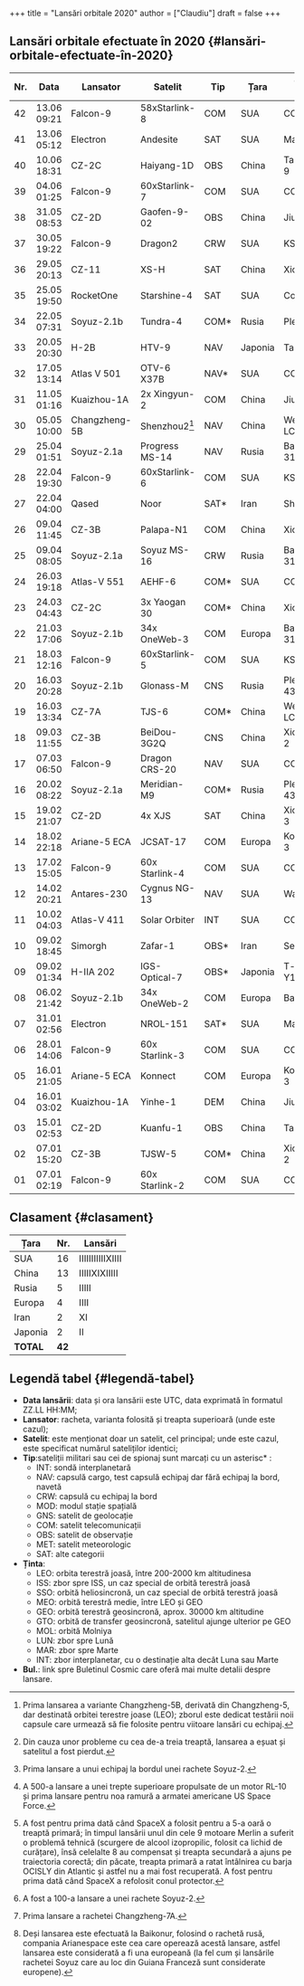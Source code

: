 +++
title = "Lansări orbitale 2020"
author = ["Claudiu"]
draft = false
+++

## Lansări orbitale efectuate în 2020 {#lansări-orbitale-efectuate-în-2020}

| Nr. | Data        | Lansator      | Satelit          | Tip   | Țara    | Centru / Rampa  | Ținta | Rezultat      | Bul.           |
|-----|-------------|---------------|------------------|-------|---------|-----------------|-------|---------------|----------------|
| 42  | 13.06 09:21 | Falcon-9      | 58xStarlink-8    | COM   | SUA     | CC SLC-40       | LEO   | Succes        | 80             |
| 41  | 13.06 05:12 | Electron      | Andesite         | SAT   | SUA     | Mahia LC-1      | LEO   | Succes        | 80             |
| 40  | 10.06 18:31 | CZ-2C         | Haiyang-1D       | OBS   | China   | Taiyuan LC-9    | SSO   | Succes        | [79](/bul/79)  |
| 39  | 04.06 01:25 | Falcon-9      | 60xStarlink-7    | COM   | SUA     | CC SLC-40       | LEO   | Succes        | [79](/bul/079) |
| 38  | 31.05 08:53 | CZ-2D         | Gaofen-9-02      | OBS   | China   | Jiuquan         | SSO   | Succes        | [78](/bul/078) |
| 37  | 30.05 19:22 | Falcon-9      | Dragon2          | CRW   | SUA     | KSC LC-39A      | ISS   | Succes        | [78](/bul/078) |
| 36  | 29.05 20:13 | CZ-11         | XS-H             | SAT   | China   | Xichang         | LEO   | Succes        | [78](/bul/078) |
| 35  | 25.05 19:50 | RocketOne     | Starshine-4      | SAT   | SUA     | CosmicGirl      | LEO   | Eșec          | [77](/bul/77)  |
| 34  | 22.05 07:31 | Soyuz-2.1b    | Tundra-4         | COM\* | Rusia   | Plesetsk        | MOL   | Succes        | [77](/bul/077) |
| 33  | 20.05 20:30 | H-2B          | HTV-9            | NAV   | Japonia | Tanegashima     | ISS   | Succes        | [76](/bul/76)  |
| 32  | 17.05 13:14 | Atlas V 501   | OTV-6 X37B       | NAV\* | SUA     | CC SLC-40       | LEO   | Succes        | [76](/bul/76)  |
| 31  | 11.05 01:16 | Kuaizhou-1A   | 2x Xingyun-2     | COM   | China   | Jiuquan         | SSO   | Succes        | [75](/bul/075) |
| 30  | 05.05 10:00 | Changzheng-5B | Shenzhou2[^fn:1] | NAV   | China   | Wenchang LC-101 | LEO   | Succes        | [74](/bul/074) |
| 29  | 25.04 01:51 | Soyuz-2.1a    | Progress MS-14   | NAV   | Rusia   | Baikonur 31/6   | ISS   | Succes        | [73](/bul/073) |
| 28  | 22.04 19:30 | Falcon-9      | 60xStarlink-6    | COM   | SUA     | KSC LC-39A      | LEO   | Succes        | [72](/bul/072) |
| 27  | 22.04 04:00 | Qased         | Noor             | SAT\* | Iran    | Shahroud        | LEO   | Succes        | [72](/bul/072) |
| 26  | 09.04 11:45 | CZ-3B         | Palapa-N1        | COM   | China   | Xichang         | GEO   | Eșec[^fn:2]   | [71](/bul/071) |
| 25  | 09.04 08:05 | Soyuz-2.1a    | Soyuz MS-16      | CRW   | Rusia   | Baikonur 31/6   | ISS   | Succes[^fn:3] | [71](/bul/071) |
| 24  | 26.03 19:18 | Atlas-V 551   | AEHF-6           | COM\* | SUA     | CC SLC-41       | GEO   | Succes[^fn:4] | [69](/bul/069) |
| 23  | 24.03 04:43 | CZ-2C         | 3x Yaogan 30     | COM\* | China   | Xichang         | LEO   | Succes        | [68](/bul/068) |
| 22  | 21.03 17:06 | Soyuz-2.1b    | 34x OneWeb-3     | COM   | Europa  | Baikonur 31/6   | LEO   | Succes        | [68](/bul/068) |
| 21  | 18.03 12:16 | Falcon-9      | 60xStarlink-5    | COM   | SUA     | KSC LC-39A      | LEO   | Succes[^fn:5] | [67](/bul/067) |
| 20  | 16.03 20:28 | Soyuz-2.1b    | Glonass-M        | CNS   | Rusia   | Plesetsk 43/4   | MEO   | Succes[^fn:6] | [67](/bul/067) |
| 19  | 16.03 13:34 | CZ-7A         | TJS-6            | COM\* | China   | Wenchang LC201  | GEO   | Eșec[^fn:7]   | [67](/bul/067) |
| 18  | 09.03 11:55 | CZ-3B         | BeiDou-3G2Q      | CNS   | China   | Xichang LC-2    | GEO   | Succes        | [66](/bul/066) |
| 17  | 07.03 06:50 | Falcon-9      | Dragon CRS-20    | NAV   | SUA     | CC SLC-40       | ISS   | Succes        | [66](/bul/066) |
| 16  | 20.02 08:22 | Soyuz-2.1a    | Meridian-M9      | COM\* | Rusia   | Plesetsk 43/3   | MOL   | Succes        | [64](/bul/064) |
| 15  | 19.02 21:07 | CZ-2D         | 4x XJS           | SAT   | China   | Xichang LC-3    | LEO   | Succes        | [63](/bul/063) |
| 14  | 18.02 22:18 | Ariane-5 ECA  | JCSAT-17         | COM   | Europa  | Kourou ELA-3    | GEO   | Succes        | [63](/bul/063) |
| 13  | 17.02 15:05 | Falcon-9      | 60x Starlink-4   | COM   | SUA     | CC SLC-40       | LEO   | Succes        | [63](/bul/063) |
| 12  | 14.02 20:21 | Antares-230   | Cygnus NG-13     | NAV   | SUA     | Wallops 0A      | ISS   | Succes        | [63](/bul/063) |
| 11  | 10.02 04:03 | Atlas-V 411   | Solar Orbiter    | INT   | SUA     | CC SLC-41       | INT   | Succes        | [62](/bul/062) |
| 10  | 09.02 18:45 | Simorgh       | Zafar-1          | OBS\* | Iran    | Semnan          | LEO   | Eșec          | [62](/bul/062) |
| 09  | 09.02 01:34 | H-IIA 202     | IGS-Optical-7    | OBS\* | Japonia | T-shima LA-Y1   | SSO   | Succes        | [62](/bul/062) |
| 08  | 06.02 21:42 | Soyuz-2.1b    | 34x OneWeb-2     | COM   | Europa  | Baikonur        | LEO   | Succes[^fn:8] | [62](/bul/062) |
| 07  | 31.01 02:56 | Electron      | NROL-151         | SAT\* | SUA     | Mahia LC-1      | LEO   | Succes        | [61](/bul/061) |
| 06  | 28.01 14:06 | Falcon-9      | 60x Starlink-3   | COM   | SUA     | CC SLC-40       | LEO   | Succes        | [60](/bul/060) |
| 05  | 16.01 21:05 | Ariane-5 ECA  | Konnect          | COM   | Europa  | Kourou ELA-3    | GEO   | Succes        | [59](/bul/059) |
| 04  | 16.01 03:02 | Kuaizhou-1A   | Yinhe-1          | DEM   | China   | Jiuquan         | SSO   | Succes        | [59](/bul/059) |
| 03  | 15.01 02:53 | CZ-2D         | Kuanfu-1         | OBS   | China   | Taiyua LC-9     | LEO   | Succes        | [58](/bul/058) |
| 02  | 07.01 15:20 | CZ-3B         | TJSW-5           | COM\* | China   | Xichang LC-2    | GTO   | Succes        | [57](/bul/057) |
| 01  | 07.01 02:19 | Falcon-9      | 60x Starlink-2   | COM   | SUA     | CC SLC-40       | LEO   | Succes        | [57](/bul/057) |


## Clasament {#clasament}

| Țara      | Nr.    | Lansări          |
|-----------|--------|------------------|
| SUA       | 16     | IIIIIIIIIIIXIIII |
| China     | 13     | IIIIIXIXIIIII    |
| Rusia     | 5      | IIIII            |
| Europa    | 4      | IIII             |
| Iran      | 2      | XI               |
| Japonia   | 2      | II               |
| **TOTAL** | **42** |                  |


## Legendă tabel {#legendă-tabel}

-   **Data lansării**: data și ora lansării este UTC, data exprimată în formatul ZZ.LL HH:MM;
-   **Lansator**: racheta, varianta folosită și treapta superioară (unde este cazul);
-   **Satelit**: este menționat doar un satelit, cel principal; unde este cazul, este specificat numărul sateliților identici;
-   **Tip**:sateliții militari sau cei de spionaj sunt marcați cu un asterisc\* :
    -   INT: sondă interplanetară
    -   NAV: capsulă cargo, test capsulă echipaj dar fără echipaj la bord, navetă
    -   CRW: capsulă cu echipaj la bord
    -   MOD: modul stație spațială
    -   GNS: satelit de geolocație
    -   COM: satelit telecomunicații
    -   OBS: satelit de observație
    -   MET: satelit meteorologic
    -   SAT: alte categorii
-   **Ținta**:
    -   LEO: orbita terestră joasă, între 200-2000 km altitudinesa
    -   ISS: zbor spre ISS, un caz special de orbită terestră joasă
    -   SSO: orbită heliosincronă, un caz special de orbită terestră joasă
    -   MEO: orbită terestră medie, între LEO și GEO
    -   GEO: orbită terestră geosincronă, aprox. 30000 km altitudine
    -   GTO: orbită de transfer geosincronă, satelitul ajunge ulterior pe GEO
    -   MOL: orbită Molniya
    -   LUN: zbor spre Lună
    -   MAR: zbor spre Marte
    -   INT: zbor interplanetar, cu o destinație alta decât Luna sau Marte
-   **Bul.**: link spre Buletinul Cosmic care oferă mai multe detalii despre lansare.

[^fn:1]: Prima lansarea a variante Changzheng-5B, derivată din Changzheng-5, dar destinată orbitei terestre joase (LEO); zborul este dedicat testării noii capsule care urmează să fie folosite pentru viitoare lansări cu echipaj.
[^fn:2]: Din cauza unor probleme cu cea de-a treia treaptă, lansarea a eșuat și satelitul a fost pierdut.
[^fn:3]: Prima lansare a unui echipaj la bordul unei rachete Soyuz-2.
[^fn:4]: A 500-a lansare a unei trepte superioare propulsate de un motor RL-10 și prima lansare pentru noa ramură a armatei americane US Space Force.
[^fn:5]: A fost pentru prima dată când SpaceX a folosit pentru a 5-a oară o treaptă primară; în timpul lansării unul din cele 9 motoare Merlin a suferit o problemă tehnică (scurgere de alcool izopropilic, folosit ca lichid de curățare), însă celelalte 8 au compensat și treapta secundară a ajuns pe traiectoria corectă; din păcate, treapta primară a ratat întâlnirea cu barja OCISLY din Atlantic și astfel nu a mai fost recuperată. A fost pentru prima dată când SpaceX a refolosit conul protector.
[^fn:6]: A fost a 100-a lansare a unei rachete Soyuz-2.
[^fn:7]: Prima lansare a rachetei Changzheng-7A.
[^fn:8]: Deși lansarea este efectuată la Baikonur, folosind o rachetă rusă, compania Arianespace este cea care operează acestă lansare, astfel lansarea este considerată a fi una europeană (la fel cum și lansările rachetei Soyuz care au loc din Guiana Franceză sunt considerate europene).